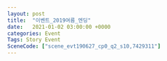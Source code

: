 ```yaml
---
layout: post
title:  "이벤트_2019여름_엔딩"
date:   2021-01-02 03:00:00 +0000
categories: Event
Tags: Story Event
SceneCode: ["scene_evt190627_cp0_q2_s10,7429311"]
---
```

